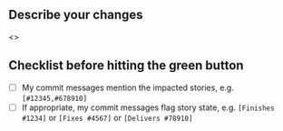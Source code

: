 ## Describe your changes

<<This introduces a giant teddy bear for everyone to hug.>>

## Checklist before hitting the green button
- [ ] My commit messages mention the impacted stories, e.g. `[#12345,#678910]`
- [ ] If appropriate, my commit messages flag story state, e.g. `[Finishes #1234]` or `[Fixes #4567]` or `[Delivers #78910]`

